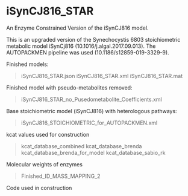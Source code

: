 # iSynCJ816_STAR
An Enzyme Constrained Version of the iSynCJ816 model. 

This is an upgraded version of the Synechocystis 6803 stoichiometric metabolic model iSynCj816 (10.1016/j.algal.2017.09.013). 
The AUTOPACKMEN pipeline was used (10.1186/s12859-019-3329-9). 

Finished models:
> iSynCJ816_STAR.json
> iSynCJ816_STAR.xml
> iSynCJ816_STAR.mat

Finished model with pseudo-metabolites removed:
> iSynCJ816_STAR_no_Pusedometabolite_Coefficients.xml

Base stoichiometric model (iSynCJ816) with heterologous pathways:
> iSynCJ816_STOICHIOMETRIC_for_AUTOPACKMEN.xml

kcat values used for construction 
> kcat_database_combined
> kcat_database_brenda
> kcat_database_brenda_for_model
> kcat_database_sabio_rk

Molecular weights of enzymes
>Finished_ID_MASS_MAPPING_2

Code used in construction
>
